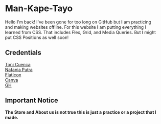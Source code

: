 # Man-Kape-Tayo
Hello I'm back!
I've been gone for too long on GitHub but I am practicing and making websites offline.
For this website I am putting everything I learned from CSS. 
That includes Flex, Grid, and Media Queries. But I might put CSS Positions as well soon!
## Credentials 
[Toni Cuenca](https://www.pexels.com/@ifreestock "Pexels")<br/>
[Nafania Putra](https://unsplash.com/@nputra "Unsplash")<br />
[FlatIcon](https://www.flaticon.com/ "Flaticon")<br />
[Canva](https://www.canva.com/ "Canva")<br />
[GH](https://www.goodhousekeeping.com/health/diet-nutrition/a30303/facts-about-coffee/ "Coffee Facts")
## Important Notice
**The Store and About us is not true this is just a practice or a project that I made.**